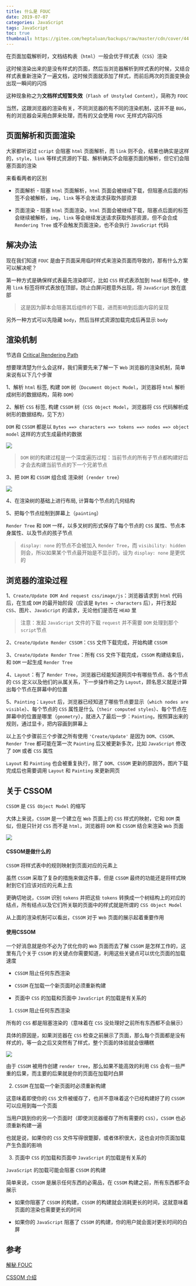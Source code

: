 ```yaml
---
title: 什么是 FOUC
date: 2019-07-07
categories: JavaScript
tags: JavaScript
toc: true
thumbnail: https://gitee.com/heptaluan/backups/raw/master/cdn/cover/44.jpg
---
```


在页面加载解析时，文档结构表（`html`）一般会优于样式表（`CSS`）渲染

这时候渲染出来的是没有样式的页面，然后当浏览器解析到样式表的时候，又结合样式表重新渲染了一遍文档，这时候页面就添加了样式，而前后两次的页面变换会出现一瞬间的闪烁

这种现象称之为**文档样式短暂失效**（`Flash of Unstyled Content`），简称为 `FOUC`

<!--more-->

当然，这跟浏览器的渲染有关，不同浏览器的有不同的渲染机制，这并不是 `BUG`，有的浏览器会采用白屏来处理，而有的又会使用 `FOUC` 无样式内容闪烁


## 页面解析和页面渲染

大家都听说过 `script` 会阻塞 `html` 页面解析，而 `link` 则不会，结果也确实是这样的，`style`，`link` 等样式资源的下载、解析确实不会阻塞页面的解析，但它们会阻塞页面的渲染

来看看两者的区别

* 页面解析 - 阻塞 `html` 页面解析，`html` 页面会被继续下载，但阻塞点后面的标签不会被解析，`img`，`link` 等不会发请求获取外部资源

* 页面渲染 - 阻塞 `html` 页面渲染，`html` 页面会被继续下载，阻塞点后面的标签会继续被解析，`img`，`link` 等会继续发送请求获取外部资源，但不会合成 `Rendering Tree` 或不会触发页面渲染，也不会执行 `JavaScript` 代码


## 解决办法

现在我们知道 `FOUC` 是由于页面采用临时样式来渲染页面而导致的，那有什么方案可以解决呢？

第一种方式是确保样式表最先渲染即可，比如 `CSS` 样式表添加到 `head` 标签中，使用 `link` 标签将样式表放在顶部，防止白屏问题意外出现，将 `JavaScript` 放在底部

> 这是因为脚本会阻塞其后组件的下载，进而影响到后面内容的呈现

另外一种方式可以先隐藏 `body`，然后当样式资源加载完成后再显示 `body`



## 渲染机制

节选自 [Critical Rendering Path](https://developers.google.com/web/fundamentals/performance/critical-rendering-path/?hl=en)

想要理清楚为什么会这样，我们需要先来了解一下 `Web` 浏览器的渲染机制，简单来说有以下几个步骤

1、解析 `html` 标签, 构建 `DOM` 树（`Document Object Model`，浏览器将 `html` 解析成树形的数据结构，简称 `DOM`）

2、解析 `CSS` 标签, 构建 `CSSOM` 树（`CSS Object Model`，浏览器将 `CSS` 代码解析成树形的数据结构，见下方）

`DOM` 和 `CSSOM` 都是以 `Bytes ==> characters ==> tokens ==> nodes ==> object model` 这样的方式生成最终的数据

![](https://gitee.com/heptaluan/backups/raw/master/cdn/js/38.png)

> `DOM` 树的构建过程是一个深度遍历过程：当前节点的所有子节点都构建好后才会去构建当前节点的下一个兄弟节点

3、把 `DOM` 和 `CSSOM` 组合成 渲染树（`render tree`）

![](https://gitee.com/heptaluan/backups/raw/master/cdn/js/39.png)

4、在渲染树的基础上进行布局, 计算每个节点的几何结构

5、把每个节点绘制到屏幕上（`painting`）

`Render Tree` 和 `DOM` 一样，以多叉树的形式保存了每个节点的 `CSS` 属性、节点本身属性、以及节点的孩子节点

> `display: none` 的节点不会被加入 `Render Tree`，而 `visibility: hidden` 则会，所以如果某个节点最开始是不显示的，设为 `display: none` 是更优的



## 浏览器的渲染过程

1、`Create/Update DOM And request css/image/js`：浏览器请求到 `html` 代码后，在生成 `DOM` 的最开始阶段（应该是 `Bytes → characters` 后），并行发起 `CSS`、图片、`JavaScript` 的请求，无论他们是否在 `HEAD` 里

> 注意：发起 `JavaScript` 文件的下载 `request` 并不需要 `DOM` 处理到那个 `script`节点

2、`Create/Update Render CSSOM`：`CSS` 文件下载完成，开始构建 `CSSOM`

3、`Create/Update Render Tree`：所有 `CSS` 文件下载完成，`CSSOM` 构建结束后，和 `DOM` 一起生成 `Render Tree`

4、`Layout`：有了 `Render Tree`，浏览器已经能知道网页中有哪些节点、各个节点的 `CSS` 定义以及他们的从属关系，下一步操作称之为 `Layout`，顾名思义就是计算出每个节点在屏幕中的位置

5、`Painting`：`Layout` 后，浏览器已经知道了哪些节点要显示（`which nodes are visible`）、每个节点的 `CSS` 属性是什么（`their computed styles`）、每个节点在屏幕中的位置是哪里（`geometry`），就进入了最后一步：`Painting`，按照算出来的规则，通过显卡，把内容画到屏幕上

以上五个步骤前三个步骤之所有使用 `'Create/Update'` 是因为 `DOM`、`CSSOM`、`Render Tree` 都可能在第一次 `Painting` 后又被更新多次，比如 `JavaScript` 修改了 `DOM` 或者 `CSS` 属性

`Layout` 和 `Painting` 也会被重复执行，除了 `DOM`、`CSSOM` 更新的原因外，图片下载完成后也需要调用 `Layout` 和 `Painting` 来更新网页


## 关于 CSSOM

`CSSOM` 是 `CSS Object Model` 的缩写

大体上来说，`CSSOM` 是一个建立在 `Web` 页面上的 `CSS` 样式的映射，它和 `DOM` 类似，但是只针对 `CSS` 而不是 `html`，浏览器将 `DOM` 和 `CSSOM` 结合来渲染 `Web` 页面

![](https://gitee.com/heptaluan/backups/raw/master/cdn/js/35.png)

#### CSSOM是做什么的

`CSSOM` 将样式表中的规则映射到页面对应的元素上

虽然 `CSSOM` 采取了复杂的措施来做这件事，但是 `CSSOM` 最终的功能还是将样式映射到它们应该对应的元素上去

更确切地说，`CSSOM` 识别 `tokens` 并把这些 `tokens` 转换成一个树结构上的对应的结点，所有结点以及它们所关联的页面中的样式就是所谓的 `CSS Object Model`

从上面的渲染机制可以看出，`CSSOM` 对于 `Web` 页面的展示起着重要作用


#### 使用CSSOM

一个好消息就是你不必为了优化你的 `Web` 页面而去了解 `CSSOM` 是怎样工作的，这里有几个关于 `CSSOM` 的关键点你需要知道，利用这些关键点可以优化页面的加载速度

* `CSSOM` 阻止任何东西渲染

* `CSSOM` 在加载一个新页面时必须重新构建

* 页面中 `CSS` 的加载和页面中 `JavaScript` 的加载是有关系的

1. `CSSOM` 阻止任何东西渲染

所有的 `CSS` 都是阻塞渲染的（意味着在 `CSS` 没处理好之前所有东西都不会展示）

具体的原因是，如果浏览器在 `CSS` 检查之前展示了页面，那么每个页面都是没有样式的，等一会之后又突然有了样式，整个页面的体验就会很糟糕

![](https://gitee.com/heptaluan/backups/raw/master/cdn/js/36.png)


由于 `CSSOM` 被用作创建 `render tree`，那么如果不能高效的利用 `CSS` 会有一些严重的后果，而主要的后果就是你的页面在加载时白屏

2. `CSSOM` 在加载一个新页面时必须重新构建

这意味着即使你的 `CSS` 文件被缓存了，也并不意味着这个已经构建好了的 `CSSOM` 可以应用到每一个页面

当用户跳到你的另一个页面时（即使浏览器缓存了所有需要的 `CSS`），`CSSOM` 也必须重新构建一遍

也就是说，如果你的 `CSS` 文件写得很蹩脚，或者体积很大，这也会对你页面加载产生负面的影响

3. 页面中 `CSS` 的加载和页面中 `JavaScript` 的加载是有关系的

`JavaScript` 的加载可能会阻塞 `CSSOM` 的构建

简单来说，`CSSOM` 是展示任何东西的必需品，在 `CSSOM` 构建之前，所有东西都不会展示

* 如果你阻塞了 `CSSOM` 的构建，`CSSOM` 的构建就会消耗更长的时间，这就意味着页面的渲染也需要更长的时间

* 如果你的 `JavaScript` 阻塞了 `CSSOM` 的构建，你的用户就会面对更长时间的白屏






## 参考

[解秘 FOUC](https://juejin.im/entry/58f867045c497d0058e2ff3a)

[CSSOM 介绍](https://varvy.com/performance/cssom.html)